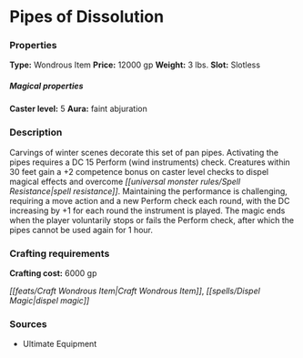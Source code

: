 ﻿---
Title: "Pipes of Dissolution"
Type: "Wondrous Item"
Price: "12000 gp"
Weight: "3 lbs."
Slot: "Slotless"
Caster level: "5"
Aura: "faint abjuration"
Description: |
  "Carvings of winter scenes decorate this set of pan pipes. Activating the pipes requires a DC 15 Perform (wind instruments) check. Creatures within 30 feet gain a +2 competence bonus on caster level checks to dispel magical effects and overcome spell resistance. Maintaining the performance is challenging, requiring a move action and a new Perform check each round, with the DC increasing by +1 for each round the instrument is played. The magic ends when the player voluntarily stops or fails the Perform check, after which the pipes cannot be used again for 1 hour."
Crafting cost: "6000 gp"
Sources: "['Ultimate Equipment']"
---

# Pipes of Dissolution

### Properties

**Type:** Wondrous Item **Price:** 12000 gp **Weight:** 3 lbs. **Slot:** Slotless

##### Magical properties

**Caster level:** 5 **Aura:** faint abjuration

### Description

Carvings of winter scenes decorate this set of pan pipes. Activating the pipes requires a DC 15 Perform (wind instruments) check. Creatures within 30 feet gain a +2 competence bonus on caster level checks to dispel magical effects and overcome _[[universal monster rules/Spell Resistance|spell resistance]]_. Maintaining the performance is challenging, requiring a move action and a new Perform check each round, with the DC increasing by +1 for each round the instrument is played. The magic ends when the player voluntarily stops or fails the Perform check, after which the pipes cannot be used again for 1 hour.

### Crafting requirements

**Crafting cost:** 6000 gp

_[[feats/Craft Wondrous Item|Craft Wondrous Item]]_, _[[spells/Dispel Magic|dispel magic]]_

### Sources

* Ultimate Equipment